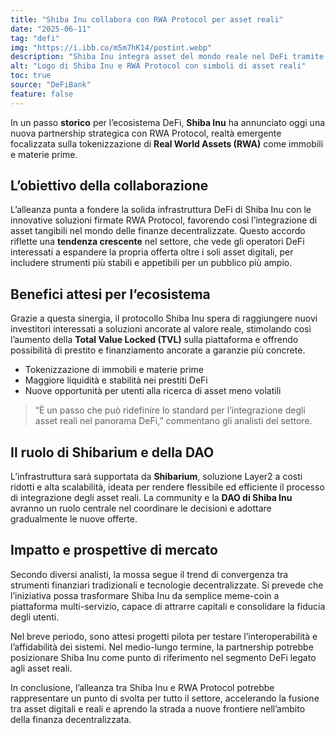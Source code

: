 ```yaml
---
title: "Shiba Inu collabora con RWA Protocol per asset reali"
date: "2025-06-11"
tag: "defi"
img: "https://i.ibb.co/m5m7hK14/postint.webp"
description: "Shiba Inu integra asset del mondo reale nel DeFi tramite partnership con RWA Protocol"
alt: "Logo di Shiba Inu e RWA Protocol con simboli di asset reali"
toc: true
source: "DeFiBank"
feature: false
---
```


In un passo **storico** per l’ecosistema DeFi, **Shiba Inu** ha annunciato oggi una nuova partnership strategica con RWA Protocol, realtà emergente focalizzata sulla tokenizzazione di **Real World Assets (RWA)** come immobili e materie prime.

## L’obiettivo della collaborazione

L’alleanza punta a fondere la solida infrastruttura DeFi di Shiba Inu con le innovative soluzioni firmate RWA Protocol, favorendo così l’integrazione di asset tangibili nel mondo delle finanze decentralizzate. Questo accordo riflette una **tendenza crescente** nel settore, che vede gli operatori DeFi interessati a espandere la propria offerta oltre i soli asset digitali, per includere strumenti più stabili e appetibili per un pubblico più ampio.

## Benefici attesi per l’ecosistema

Grazie a questa sinergia, il protocollo Shiba Inu spera di raggiungere nuovi investitori interessati a soluzioni ancorate al valore reale, stimolando così l’aumento della **Total Value Locked (TVL)** sulla piattaforma e offrendo possibilità di prestito e finanziamento ancorate a garanzie più concrete.

- Tokenizzazione di immobili e materie prime
- Maggiore liquidità e stabilità nei prestiti DeFi
- Nuove opportunità per utenti alla ricerca di asset meno volatili

> “È un passo che può ridefinire lo standard per l’integrazione degli asset reali nel panorama DeFi,” commentano gli analisti del settore.

## Il ruolo di Shibarium e della DAO

L’infrastruttura sarà supportata da **Shibarium**, soluzione Layer2 a costi ridotti e alta scalabilità, ideata per rendere flessibile ed efficiente il processo di integrazione degli asset reali. La community e la **DAO di Shiba Inu** avranno un ruolo centrale nel coordinare le decisioni e adottare gradualmente le nuove offerte.

## Impatto e prospettive di mercato

Secondo diversi analisti, la mossa segue il trend di convergenza tra strumenti finanziari tradizionali e tecnologie decentralizzate. Si prevede che l’iniziativa possa trasformare Shiba Inu da semplice meme-coin a piattaforma multi-servizio, capace di attrarre capitali e consolidare la fiducia degli utenti.

Nel breve periodo, sono attesi progetti pilota per testare l’interoperabilità e l’affidabilità dei sistemi. Nel medio-lungo termine, la partnership potrebbe posizionare Shiba Inu come punto di riferimento nel segmento DeFi legato agli asset reali.

In conclusione, l’alleanza tra Shiba Inu e RWA Protocol potrebbe rappresentare un punto di svolta per tutto il settore, accelerando la fusione tra asset digitali e reali e aprendo la strada a nuove frontiere nell’ambito della finanza decentralizzata.
